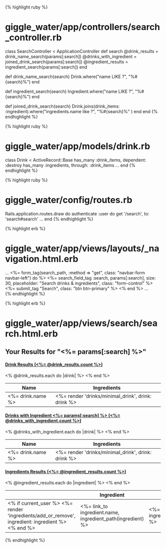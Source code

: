 {% highlight ruby %}
# giggle_water/app/controllers/search_controller.rb

class SearchController < ApplicationController
  def search
    @drink_results = drink_name_search(params[:search])
    @drinks_with_ingredient = joined_drink_search(params[:search])
    @ingredient_results = ingredient_search(params[:search])
  end

  def drink_name_search(search)
    Drink.where("name LIKE ?", "%#{search}%")
  end
  
  def ingredient_search(search)
    Ingredient.where("name LIKE ?", "%#{search}%")
  end

  def joined_drink_search(search)
    Drink.joins(drink_items: :ingredient).where("ingredients.name like ?", "%#{search}%" )
  end
end
{% endhighlight %}

{% highlight ruby %}
# giggle_water/app/models/drink.rb

class Drink < ActiveRecord::Base
  has_many :drink_items, dependent: :destroy
  has_many :ingredients, through: :drink_items
...
end
{% endhighlight %}

{% highlight ruby %}
# giggle_water/config/routes.rb
Rails.application.routes.draw do
  authenticate :user do
    get '/search', to: 'search#search'
...
end
{% endhighlight %}

{% highlight erb %}
# giggle_water/app/views/layouts/_navigation.html.erb

<nav class="navbar navbar-inverse navbar-fixed-top">
...
        <%= form_tag(search_path, :method => "get", class: "navbar-form navbar-left") do %>
          <%= search_field_tag :search, params[:search], size: 30, placeholder: "Search drinks & ingredients", class: "form-control" %>
          <%= submit_tag "Search", class: "btn btn-primary" %>
        <% end %>
...
</nav>
{% endhighlight %}

{% highlight erb %}
# giggle_water/app/views/search/search.html.erb

<div class="container">
  <h2>Your Results for "<%= params[:search] %>"</h2>
  <div class="panel-group" id="accordion" role="tablist" aria-multiselectable="true">
    <div class="panel panel-default">
      <div class="panel-heading" role="tab" id="headingOne">
        <h4 class="panel-title">
          <a role="button" data-toggle="collapse" data-parent="#accordion" href="#collapseOne" aria-expanded="true" aria-controls="collapseOne">
            Drink Results (<%= @drink_results.count %>)
          </a>
        </h4>
      </div>
      <div id="collapseOne" class="panel-collapse collapse in" role="tabpanel" aria-labelledby="headingOne">
        <div class="panel-body">
          <table class="table table-bordered table-hover">
            <thead>
              <th>Name</th>
              <th>Ingredients</th>
            </thead>
            <tbody>
              <% @drink_results.each do |drink| %>
                <tr data-link="<%= drink_path(drink) %>">
                  <td><%= drink.name %></td>
                  <td><%= render 'drinks/minimal_drink', drink: drink %></td>
                </tr>
              <% end %>
            </tbody>
          </table>
        </div>
      </div>
    </div>
    <div class="panel panel-default">
      <div class="panel-heading" role="tab" id="headingTwo">
        <h4 class="panel-title">
          <a class="collapsed" role="button" data-toggle="collapse" data-parent="#accordion" href="#collapseTwo" aria-expanded="false" aria-controls="collapseTwo">
            Drinks with Ingredient <%= params[:search] %> (<%= @drinks_with_ingredient.count %>)
          </a>
        </h4>
      </div>
      <div id="collapseTwo" class="panel-collapse collapse" role="tabpanel" aria-labelledby="headingTwo">
        <div class="panel-body">
          <table class="table table-bordered table-hover">
            <thead>
              <th>Name</th>
              <th>Ingredients</th>
            </thead>
            <tbody>
              <% @drinks_with_ingredient.each do |drink| %>
                <tr data-link="<%= drink_path(drink) %>">
                  <td><%= drink.name %></td>
                  <td><%= render 'drinks/minimal_drink', drink: drink %></td>
                </tr>
              <% end %>
            </tbody>
          </table>
        </div>
      </div>
    </div>
    <div class="panel panel-default">
      <div class="panel-heading" role="tab" id="headingThree">
        <h4 class="panel-title">
          <a class="collapsed" role="button" data-toggle="collapse" data-parent="#accordion" href="#collapseThree" aria-expanded="false" aria-controls="collapseThree">
            Ingredients Results (<%= @ingredient_results.count %>)
          </a>
        </h4>
      </div>
      <div id="collapseThree" class="panel-collapse collapse" role="tabpanel" aria-labelledby="headingThree">
      <div class="panel-body">
        <table class="table-condensed table-hover table-bordered">
          <thead>
            <tr>
              <th></th>
              <th>Ingredient</th>
              <th># of Cocktails</th>
            </tr>
          </thead>
          <tbody>
            <% @ingredient_results.each do |ingredient| %>
              <tr>
                <td id="<%=ingredient.id%>">
                  <% if current_user %>
                    <%= render 'ingredients/add_or_remove', ingredient: ingredient %>
                  <% end %>
                </td>
                <td>
                  <%= link_to ingredient.name, ingredient_path(ingredient) %>
                </td>
                <td><%= ingredient.drink_items_count %></td>
              </tr>
            <% end %>
          </tbody>
        </table>
      </div>
    </div>
  </div>
</div>
{% endhighlight %}
